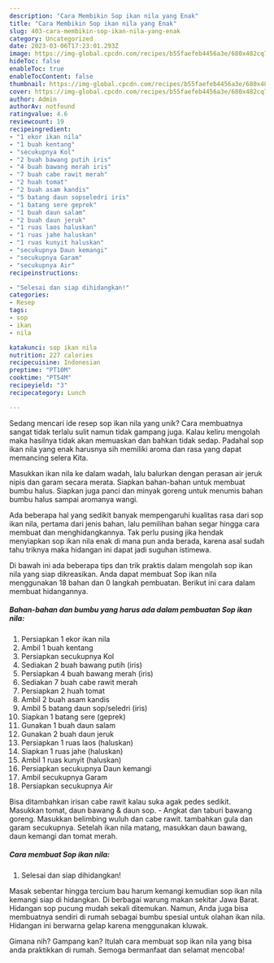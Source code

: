 ```yaml
---
description: "Cara Membikin Sop ikan nila yang Enak"
title: "Cara Membikin Sop ikan nila yang Enak"
slug: 403-cara-membikin-sop-ikan-nila-yang-enak
category: Uncategorized
date: 2023-03-06T17:23:01.293Z
image: https://img-global.cpcdn.com/recipes/b55faefeb4456a3e/680x482cq70/sop-ikan-nila-foto-resep-utama.jpg
hideToc: false
enableToc: true
enableTocContent: false
thumbnail: https://img-global.cpcdn.com/recipes/b55faefeb4456a3e/680x482cq70/sop-ikan-nila-foto-resep-utama.jpg
cover: https://img-global.cpcdn.com/recipes/b55faefeb4456a3e/680x482cq70/sop-ikan-nila-foto-resep-utama.jpg
author: Admin
authorAv: notfound
ratingvalue: 4.6
reviewcount: 19
recipeingredient:
- "1 ekor ikan nila"
- "1 buah kentang"
- "secukupnya Kol"
- "2 buah bawang putih iris"
- "4 buah bawang merah iris"
- "7 buah cabe rawit merah"
- "2 huah tomat"
- "2 buah asam kandis"
- "5 batang daun sopseledri iris"
- "1 batang sere geprek"
- "1 buah daun salam"
- "2 buah daun jeruk"
- "1 ruas laos haluskan"
- "1 ruas jahe haluskan"
- "1 ruas kunyit haluskan"
- "secukupnya Daun kemangi"
- "secukupnya Garam"
- "secukupnya Air"
recipeinstructions:

- "Selesai dan siap dihidangkan!"
categories:
- Resep
tags:
- sop
- ikan
- nila

katakunci: sop ikan nila 
nutrition: 227 calories
recipecuisine: Indonesian
preptime: "PT10M"
cooktime: "PT54M"
recipeyield: "3"
recipecategory: Lunch

---
```





Sedang mencari ide resep sop ikan nila yang unik? Cara membuatnya sangat tidak terlalu sulit namun tidak gampang juga. Kalau keliru mengolah maka hasilnya tidak akan memuaskan dan bahkan tidak sedap. Padahal sop ikan nila yang enak harusnya sih memiliki aroma dan rasa yang dapat memancing selera Kita.





Masukkan ikan nila ke dalam wadah, lalu balurkan dengan perasan air jeruk nipis dan garam secara merata. Siapkan bahan-bahan untuk membuat bumbu halus. Siapkan juga panci dan minyak goreng untuk menumis bahan bumbu halus sampai aromanya wangi.

Ada beberapa hal yang sedikit banyak mempengaruhi kualitas rasa dari sop ikan nila, pertama dari jenis bahan, lalu pemilihan bahan segar hingga cara membuat dan menghidangkannya. Tak perlu pusing jika hendak menyiapkan sop ikan nila enak di mana pun anda berada, karena asal sudah tahu triknya maka hidangan ini dapat jadi suguhan istimewa.






Di bawah ini ada beberapa tips dan trik praktis dalam mengolah sop ikan nila yang siap dikreasikan. Anda dapat membuat Sop ikan nila menggunakan 18 bahan dan 0 langkah pembuatan. Berikut ini cara dalam membuat hidangannya.

<!--inarticleads1-->

##### Bahan-bahan dan bumbu yang harus ada dalam pembuatan Sop ikan nila:

1. Persiapkan 1 ekor ikan nila
1. Ambil 1 buah kentang
1. Persiapkan secukupnya Kol
1. Sediakan 2 buah bawang putih (iris)
1. Persiapkan 4 buah bawang merah (iris)
1. Sediakan 7 buah cabe rawit merah
1. Persiapkan 2 huah tomat
1. Ambil 2 buah asam kandis
1. Ambil 5 batang daun sop/seledri (iris)
1. Siapkan 1 batang sere (geprek)
1. Gunakan 1 buah daun salam
1. Gunakan 2 buah daun jeruk
1. Persiapkan 1 ruas laos (haluskan)
1. Siapkan 1 ruas jahe (haluskan)
1. Ambil 1 ruas kunyit (haluskan)
1. Persiapkan secukupnya Daun kemangi
1. Ambil secukupnya Garam
1. Persiapkan secukupnya Air


Bisa ditambahkan irisan cabe rawit kalau suka agak pedes sedikit. Masukkan tomat, daun bawang &amp; daun sop. - Angkat dan taburi bawang goreng. Masukkan belimbing wuluh dan cabe rawit. tambahkan gula dan garam secukupnya. Setelah ikan nila matang, masukkan daun bawang, daun kemangi dan tomat merah. 

<!--inarticleads2-->

##### Cara membuat Sop ikan nila:


1. Selesai dan siap dihidangkan!

Masak sebentar hingga tercium bau harum kemangi kemudian sop ikan nila kemangi siap di hidangkan. Di berbagai warung makan sekitar Jawa Barat. Hidangan sop pucung mudah sekali ditemukan. Namun, Anda juga bisa membuatnya sendiri di rumah sebagai bumbu spesial untuk olahan ikan nila. Hidangan ini berwarna gelap karena menggunakan kluwak. 

Gimana nih? Gampang kan? Itulah cara membuat sop ikan nila yang bisa anda praktikkan di rumah. Semoga bermanfaat dan selamat mencoba!
